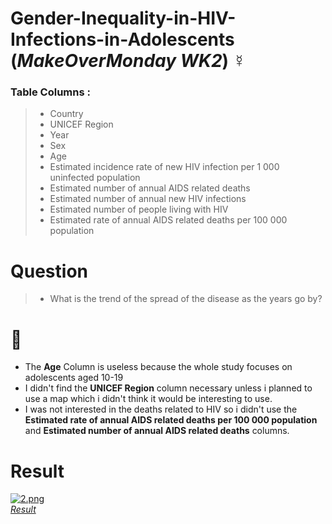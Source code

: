 # Gender-Inequality-in-HIV-Infections-in-Adolescents (_MakeOverMonday WK2_) ☿️

### Table Columns : 
> - Country
> - UNICEF Region
> - Year 
> - Sex 
> - Age
> - Estimated incidence rate of new HIV infection per 1 000 uninfected population 
> - Estimated number of annual AIDS related deaths
> - Estimated number of annual new HIV infections
> - Estimated number of people living with HIV
> - Estimated rate of annual AIDS related deaths  per 100 000 population

# Question
> -  What is the trend of the spread of the disease as the years go by? 

# 📝 
- The **Age** Column is useless because the whole study focuses on adolescents aged 10-19
- I didn't find the **UNICEF Region** column necessary unless i planned to use a map which i didn't think it would be interesting to use.
- I was not interested in the deaths related to HIV so i didn't use the **Estimated rate of annual AIDS related deaths  per 100 000 population** and **Estimated number of annual AIDS related deaths** columns.

# Result
[![2.png](https://i.postimg.cc/ZnBNBC6h/2.png)](https://postimg.cc/RJmh2CPP)  
[_Result_](https://nbviewer.jupyter.org/github/lagom-QB/Gender-Inequality-in-HIV-Infections-in-Adolescents/blob/main/Gender%20Inequality%20and%20HIV%20in%20SubSaharan%20Africa.ipynb)
